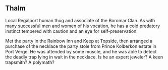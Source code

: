 ## Thalm

Local Regalport human thug and associate of the Boromar Clan. As with many successful men and women of his vocation, he has a cold predatory instinct tempered with caution and an eye for self-preservation.

Met the party in the Rainbow Inn and Keep at Topside, then arranged a purchase of the necklace the party stole from Prince Kolberkon estate in Port Verge. He was attended by some muscle, and he was able to detect the deadly trap lying in wait in the necklace. Is he an expert jeweler? A keen trapsmith? A polymath?